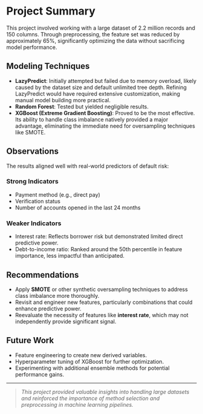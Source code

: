 # Project Summary

This project involved working with a large dataset of 2.2 million records and 150 columns. Through preprocessing, the feature set was reduced by approximately 65%, significantly optimizing the data without sacrificing model performance.

## Modeling Techniques

- **LazyPredict**: Initially attempted but failed due to memory overload, likely caused by the dataset size and default unlimited tree depth. Refining LazyPredict would have required extensive customization, making manual model building more practical.
- **Random Forest**: Tested but yielded negligible results.
- **XGBoost (Extreme Gradient Boosting)**: Proved to be the most effective. Its ability to handle class imbalance natively provided a major advantage, eliminating the immediate need for oversampling techniques like SMOTE.

## Observations

The results aligned well with real-world predictors of default risk:

### Strong Indicators
- Payment method (e.g., direct pay)
- Verification status
- Number of accounts opened in the last 24 months

### Weaker Indicators
- Interest rate: Reflects borrower risk but demonstrated limited direct predictive power.
- Debt-to-income ratio: Ranked around the 50th percentile in feature importance, less impactful than anticipated.

## Recommendations

- Apply **SMOTE** or other synthetic oversampling techniques to address class imbalance more thoroughly.
- Revisit and engineer new features, particularly combinations that could enhance predictive power.
- Reevaluate the necessity of features like **interest rate**, which may not independently provide significant signal.

## Future Work

- Feature engineering to create new derived variables.
- Hyperparameter tuning of XGBoost for further optimization.
- Experimenting with additional ensemble methods for potential performance gains.

---

> *This project provided valuable insights into handling large datasets and reinforced the importance of method selection and preprocessing in machine learning pipelines.*
